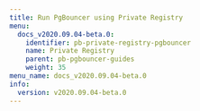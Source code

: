 ```yaml
---
title: Run PgBouncer using Private Registry
menu:
  docs_v2020.09.04-beta.0:
    identifier: pb-private-registry-pgbouncer
    name: Private Registry
    parent: pb-pgbouncer-guides
    weight: 35
menu_name: docs_v2020.09.04-beta.0
info:
  version: v2020.09.04-beta.0
---
```


